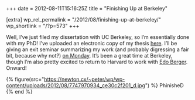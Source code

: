 +++
date = 2012-08-11T15:16:25Z
title = "Finishing Up at Berkeley"

[extra]
wp_rel_permalink = "/2012/08/finishing-up-at-berkeley/"
wp_shortlink = "/?p=573"
+++

Well, I’ve just filed my dissertation with UC Berkeley, so I’m essentially
done with my PhD! I’ve uploaded an electronic copy of my thesis
[here](/dissertation/). I’ll be giving an exit seminar summarizing my work
(and probably digressing a fair bit, because why not?)
[on Monday](http://events.berkeley.edu/index.php/calendar/sn/astro?event_ID=55346).
It’s been a great time at Berkeley, though I’m also pretty excited to return
to Harvard to work with [Edo Berger](http://www.cfa.harvard.edu/~eberger/).
Onward!

{% figure(src="https://newton.cx/~peter/wp/wp-content/uploads/2012/08/7747970934_ce30c2f201_d.jpg") %}
PhinisheD
{% end %}

